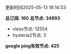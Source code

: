 更新时间2025-05-13 18:14:53

**总订阅: 160**
**总节点: 34893**
- vless节点: 12554
- hysteria2节点: 3

**google ping有效节点: 425**
